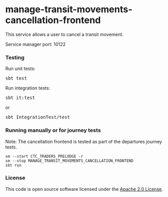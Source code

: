 
# manage-transit-movements-cancellation-frontend

This service allows a user to cancel a transit movement.

Service manager port: 10122

### Testing

Run unit tests:
<pre>sbt test</pre>  
Run integration tests:  
<pre>sbt it:test</pre>  
or
<pre>sbt IntegrationTest/test</pre> 

### Running manually or for journey tests

Note: The cancellation frontend is tested as part of the departures journey tests.

    sm --start CTC_TRADERS_PRELODGE -r
    sm --stop MANAGE_TRANSIT_MOVEMENTS_CANCELLATION_FRONTEND
    sbt run

### License

This code is open source software licensed under the [Apache 2.0 License]("http://www.apache.org/licenses/LICENSE-2.0.html").

